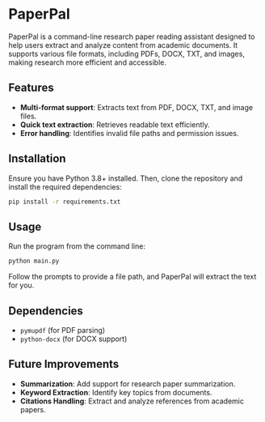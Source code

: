 # PaperPal

PaperPal is a command-line research paper reading assistant designed to help users extract and analyze content from academic documents. It supports various file formats, including PDFs, DOCX, TXT, and images, making research more efficient and accessible.

## Features
- **Multi-format support**: Extracts text from PDF, DOCX, TXT, and image files.
- **Quick text extraction**: Retrieves readable text efficiently.
- **Error handling**: Identifies invalid file paths and permission issues.

## Installation

Ensure you have Python 3.8+ installed. Then, clone the repository and install the required dependencies:

```sh
pip install -r requirements.txt
```

## Usage
Run the program from the command line:

```sh
python main.py
```

Follow the prompts to provide a file path, and PaperPal will extract the text for you.

## Dependencies
- `pymupdf` (for PDF parsing)
- `python-docx` (for DOCX support)

## Future Improvements
- **Summarization**: Add support for research paper summarization.
- **Keyword Extraction**: Identify key topics from documents.
- **Citations Handling**: Extract and analyze references from academic papers.